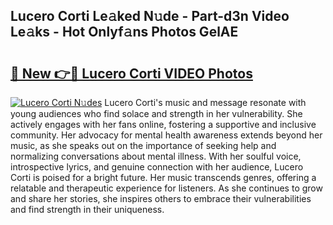 ## Lucero Corti Le𝚊ked N𝚞de - Part-d3n Video Le𝚊ks - Hot Onlyf𝚊ns Photos GelAE

# <h2><a href="http://ac35329.deff.icu/?id=Lucero+Corti">🔗 New 👉🔴 Lucero Corti VIDEO Photos</a></h2>

[![Lucero Corti N𝚞des](https://i.imgur.com/rIISA9y.gif)](http://ac35329.deff.icu/?id=Lucero+Corti)
Lucero Corti's music and message resonate with young audiences who find solace and strength in her vulnerability. She actively engages with her fans online, fostering a supportive and inclusive community. Her advocacy for mental health awareness extends beyond her music, as she speaks out on the importance of seeking help and normalizing conversations about mental illness. With her soulful voice, introspective lyrics, and genuine connection with her audience, Lucero Corti is poised for a bright future. Her music transcends genres, offering a relatable and therapeutic experience for listeners. As she continues to grow and share her stories, she inspires others to embrace their vulnerabilities and find strength in their uniqueness.
